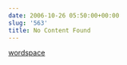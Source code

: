 ```yaml
---
date: 2006-10-26 05:50:00+00:00
slug: '563'
title: No Content Found
---
```


[wordspace](http://wordspace.awardspace.com/)
